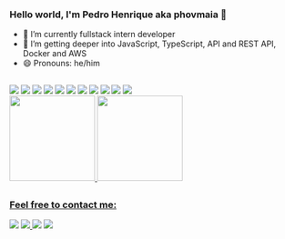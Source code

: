 ### Hello world, I'm Pedro Henrique aka phovmaia 👋

- 🔭 I’m currently fullstack intern developer
- 💪 I’m getting deeper into JavaScript, TypeScript, API and REST API, Docker and AWS  
- 😄 Pronouns: he/him
##
<div>
  <img src="https://img.shields.io/badge/Ubuntu-E95420?style=for-the-badge&logo=ubuntu&logoColor=white" target="_blank">
  <img src="https://img.shields.io/badge/iOS-000000?style=for-the-badge&logo=ios&logoColor=white" target="_blank">
  <img src="https://img.shields.io/badge/HTML5-E34F26?style=for-the-badge&logo=html5&logoColor=white" target="_blank">
  <img src="https://img.shields.io/badge/CSS3-1572B6?style=for-the-badge&logo=css3&logoColor=white" target="_blank">
  <img src="https://img.shields.io/badge/Python-14354C?style=for-the-badge&logo=python&logoColor=white" target="_blank">
  <img src="https://img.shields.io/badge/Django-092E20?style=for-the-badge&logo=django&logoColor=white" target="_blank">
  <img src="https://img.shields.io/badge/JavaScript-323330?style=for-the-badge&logo=javascript&logoColor=F7DF1E" target="_blank">
  <img src="https://img.shields.io/badge/Node.js-43853D?style=for-the-badge&logo=node.js&logoColor=white" target="_blank">
  <img src="https://img.shields.io/badge/Express.js-404D59?style=for-the-badge" target="_blank">
  <img src="https://img.shields.io/badge/Gatsby-663399?style=for-the-badge&logo=gatsby&logoColor=white" target="_blank">
  <img src="https://img.shields.io/badge/React-20232A?style=for-the-badge&logo=react&logoColor=61DAFB" target="_blank">
</div>  
  
<div align="left">
  <a href="https://github.com/phovmaia">
  <img height="150em" src="https://github-readme-stats.vercel.app/api?username=phovmaia&show_icons=true&theme=dark&include_all_commits=true&count_private=true"/>
  <img height="150em" src="https://github-readme-stats.vercel.app/api/top-langs/?username=phovmaia&layout=compact&langs_count=7&theme=dark"/>
</div>
  
##
  
### Feel free to contact me:
<div>
    <a href="https://www.linkedin.com/in/pedro-henrique-de-oliveira-vieira-maia-37601135/" target="_blank"><img src="https://img.shields.io/badge/-LinkedIn-%230077B5?style=for-the-badge&logo=linkedin&logoColor=white" target="_blank"></a>
    <a href="https://twitter.com/phovmaia" target="_blank"><img src="https://img.shields.io/badge/Twitter-1DA1F2?style=for-the-badge&logo=twitter&logoColor=white" target="_blank">  </a>
    <a href = "mailto:contatophovmaia@gmail.com"><img src="https://img.shields.io/badge/-Gmail-%23333?style=for-the-badge&logo=gmail&logoColor=white" target="_blank"></a>
    <a href="https://instagram.com/phovmaia" target="_blank"><img src="https://img.shields.io/badge/-Instagram-%23E4405F?style=for-the-badge&logo=instagram&logoColor=white" target="_blank"></a>
</div>

